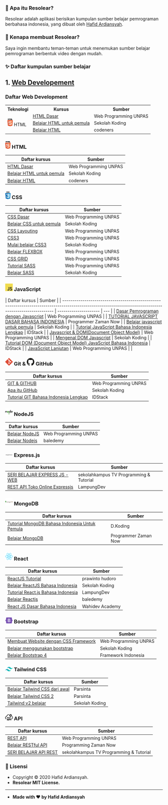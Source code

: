 ### 🤔 Apa itu Resolear?

Resolear adalah aplikasi berisikan kumpulan sumber belajar pemrograman berbahasa indonesia, yang dibuat oleh <a href="https://github.com/hafidardiansyah"> Hafid Ardiansyah</a>.

### 🎉 Kenapa membuat Resolear?

Saya ingin membantu teman-teman untuk menemukan sumber belajar pemrograman berbentuk video dengan mudah.

### ✨ Daftar kumpulan sumber belajar

## 1. <a href='#webDevelopment'> Web Developement</a>

### Daftar Web Development

<table id="webDevelopment">
    <tr>
        <th>Teknologi</th>
        <th>Kursus</th>
        <th>Sumber</th>
    </tr>
    <tr>
        <td rowspan="3"><img src="assets/icons/html.svg" height="24"> HTML</td>
        <td>
          <a href="https://www.youtube.com/watch?v=NBZ9Ro6UKV8&list=PLFIM0724LjIVuONHysfOK0ZtiqUWvrx4F">HTML Dasar</a>
        </td>
        <td>Web Programming UNPAS</td>
    </tr>
    <tr>
         <td>
          <a href="https://www.youtube.com/watch?v=kr4882GSwpA&list=PLCZlgfAG0GXC9ojTmU95BRefbJoi4clY-">Belajar HTML untuk pemula</a>
        </td>
        <td>Sekolah Koding</td>
    </tr>
    <tr>
         <td>
          <a href="https://www.youtube.com/watch?v=uSb9c6QelSc&list=PLSv5rWbwie71s8EE1QpuEi0Liqdi523BX">Belajar HTML</a>
        </td>
        <td>codeners</td>
    </tr>
</table>

### <img src="assets/icons/html.svg" height="24"> HTML

| Daftar kursus                                                                                                    | Sumber                |
| ---------------------------------------------------------------------------------------------------------------- | --------------------- |
| [HTML Dasar](https://www.youtube.com/watch?v=NBZ9Ro6UKV8&list=PLFIM0724LjIVuONHysfOK0ZtiqUWvrx4F)                | Web Programming UNPAS |
| [Belajar HTML untuk pemula](https://www.youtube.com/watch?v=kr4882GSwpA&list=PLCZlgfAG0GXC9ojTmU95BRefbJoi4clY-) | Sekolah Koding        |
| [Belajar HTML](https://www.youtube.com/watch?v=uSb9c6QelSc&list=PLSv5rWbwie71s8EE1QpuEi0Liqdi523BX)              | codeners              |

### <img src="assets/icons/css.svg" height="24"> CSS

| Daftar kursus                                                                                                   | Sumber                |
| --------------------------------------------------------------------------------------------------------------- | --------------------- |
| [CSS Dasar](https://www.youtube.com/watch?v=CleFk3BZB3g&list=PLFIM0718LjIUBrbm6Gdh6k7ZUvPIAZm7p)                | Web Programming UNPAS |
| [Belajar CSS untuk pemula](https://www.youtube.com/watch?v=rbTEOOucUOs&list=PLCZlgfAG0GXAvVZ1Wb1D7HVAPNJGk4f-G) | Sekolah Koding        |
| [CSS Layouting](https://www.youtube.com/watch?v=Phn2eN6j0pg&list=PLFIM0718LjIUu4Ju9GUL5zpLcuq08TKYr)            | Web Programming UNPAS |
| [CSS3](https://www.youtube.com/watch?v=J0a6YUUAsd4&list=PLFIM0718LjIVCmrSWbZPKCccCkfFw-Naa)                     | Web Programming UNPAS |
| [Mulai belajar CSS3](https://www.youtube.com/watch?v=Y7zn7zhAIi8&list=PLCZlgfAG0GXAcU8NqgbY065mo9Sho-5Tc)       | Sekolah Koding        |
| [Belajar FLEXBOX](https://www.youtube.com/watch?v=-J372iDFU8Y&list=PLFIM0718LjIU1lWlM34j6E9fMlrrSGZ1k)          | Web Programming UNPAS |
| [CSS GRID](https://www.youtube.com/watch?v=qCMLP6GtyBc&list=PLFIM0718LjIXmbwX0dEsoRVX-PC16vmuw)                 | Web Programming UNPAS |
| [Tutorial SASS](https://www.youtube.com/watch?v=XZXBqpGU8n4&list=PLFIM0718LjIUqemgG97MAOK0J_berlQM5)            | Web Programming UNPAS |
| [Belajar SASS](https://www.youtube.com/watch?v=SFlK2tzBmcQ&list=PLCZlgfAG0GXBIi8ZDcuN658AzNAzFN0Kv)             | Sekolah Koding        |

### <img src="assets/icons/js.svg" width="24"> JavaScript

| Daftar kursus                                                                                                                                           | Sumber                |
| ------------------------------------------------------------------------------------------------------------------------------------------------------- | --------------------- | --- |
| [Dasar Pemrograman dengan Javascript](https://www.youtube.com/watch?v=RUTV_5m4VeI&list=PLFIM0718LjIWXagluzROrA-iBY9eeUt4w)                              | Web Programming UNPAS |
| [TUTORIAL JAVASCRIPT DASAR BAHASA INDONESIA](https://www.youtube.com/watch?v=SDROba_M42g)                                                               | Programmer Zaman Now  |
| [Belajar javascript untuk pemula](https://www.youtube.com/watch?v=ttYTx_wGcQY&list=PLCZlgfAG0GXAiH1acKFPx8EtpJAq44gjP)                                  | Sekolah Koding        |
| [Tutorial JavaScript Bahasa Indonesia Lengkap](https://www.youtube.com/watch?v=To1O7QFe-2E&list=PL1aMeb5UP_PGc_FLQa9iD5KkFB9L2cXqF)                     | IDStack               |
| [Javascript & DOM(Document Object Model)](https://www.youtube.com/watch?v=aT60R1cySLM&list=PLFIM0718LjIWB3YRoQbQh82ZewAGtE2-3)                          | Web Programming UNPAS |
| [Mengenal DOM Javascript](https://www.youtube.com/watch?v=X3nmuxZVpP4&list=PLCZlgfAG0GXCYyHqv8llpZpnTpnCRs94G)                                          | Sekolah Koding        |
| [Tutorial DOM (Document Object Model) JavaScript Bahasa Indonesia](https://www.youtube.com/watch?v=ljSCNdV8eDo&list=PL1aMeb5UP_PFwwuiDCeOwHIlsy-Dcwlqf) | IDStack               |
| [JavaScript Lanjutan](https://www.youtube.com/watch?v=RwT41El778A&list=PLFIM0718LjIUGpY8wmE41W7rTJo_3Y46-)                                              | Web Programming UNPAS |     |

### <img src="assets/icons/git.svg" width="24"> Git & <img src="assets/icons/github.svg" width="24"> GitHub

| Daftar kursus                                                                                                                | Sumber                |
| ---------------------------------------------------------------------------------------------------------------------------- | --------------------- |
| [GIT & GITHUB](https://www.youtube.com/watch?v=lTMZxWMjXQU&list=PLFIM0718LjIVknj6sgsSceMqlq242-jNf)                          | Web Programming UNPAS |
| [Apa itu GitHub](https://www.youtube.com/watch?v=cM-zpc8LUk0&list=PLCZlgfAG0GXCtwnagWsUzZum1CFZYqrB5)                        | Sekolah Koding        |
| [Tutorial GIT Bahasa Indonesia Lengkap](https://www.youtube.com/watch?v=i7fnAxHAp0M&list=PL1aMeb5UP_PHXTV_Xpt-19x_rVPXrymOM) | IDStack               |

### <img src="assets/icons/nodejs.svg" width="24"> NodeJS

| Daftar kursus                                                                                         | Sumber                |
| ----------------------------------------------------------------------------------------------------- | --------------------- |
| [Belajar NodeJS](https://www.youtube.com/watch?v=sSLJx5t4OJ4&list=PLFIM0718LjIW-XBdVOerYgKegBtD6rSfD) | Web Programming UNPAS |
| [Belajar Nodejs](https://www.youtube.com/watch?v=8gpc3W-6-s8&list=PL9At9z2rvOC8ETtj8X1w5HLcaRUmRoS-3) | baledemy              |

### <img src="assets/icons/expressjs.svg" width="24"> Express.js

| Daftar kursus                                                                                                         | Sumber                                  |
| --------------------------------------------------------------------------------------------------------------------- | --------------------------------------- |
| [SERI BELAJAR EXPRESS JS - WEB](https://www.youtube.com/watch?v=kHHmdEdnfVk&list=PLea3rpAI1OjhXMq1urae8k6ldEiPtHm0J)  | sekolahkampus TV Programming & Tutorial |
| [REST API Toko Online Expressjs](https://www.youtube.com/watch?v=tHAFGZfDWak&list=PLp6BJq2fT_g8cr3fDf4ZdTzv_5ncjDxVj) | LampungDev                              |

### <img src="assets/icons/mongodb.svg" width="24"> MongoDB

| Daftar kursus                                                                                                                         | Sumber               |
| ------------------------------------------------------------------------------------------------------------------------------------- | -------------------- |
| [Tutorial MongoDB Bahasa Indonesia Untuk Pemula](https://www.youtube.com/watch?v=rK87DPmXKss&list=PL_IjXn0_FZpnEGReatfR6dSoNUsD2nYML) | D.Koding             |
| [Belajar MongoDB](https://www.youtube.com/watch?v=JXXUBiJGu94&list=PL-CtdCApEFH-eFFdPeS5e16o3THdmvxvz)                                | Programmer Zaman Now |

### <img src="assets/icons/react.svg" width="24"> React

| Daftar kursus                                                                                                             | Sumber          |
| ------------------------------------------------------------------------------------------------------------------------- | --------------- |
| [ReactJS Tutorial](https://www.youtube.com/watch?v=5kHyviqjhCk&list=PLU4DS8KR-LJ03qEsHn9zV4qdhcWtusBqb)                   | prawinto hudoro |
| [Belajar ReactJS Bahasa Indonesia](https://www.youtube.com/watch?v=ZNVRETPPW24&list=PLCZlgfAG0GXALZIcEe2t3XVuQ50JYbsbA)   | Sekolah Koding  |
| [Tutorial React.js Bahasa Indonesia](https://www.youtube.com/watch?v=3M4dFZL5NRs&list=PLp6BJq2fT_g91yCNCWi_bIe-ng7S7rt6V) | LampungDev      |
| [Belajar Reactjs](https://www.youtube.com/watch?v=gZQtT7MulYE&list=PL9At9z2rvOC8-NBRMj6WjgN3Vy71hwY3n)                    | baledemy        |
| [React JS Dasar Bahasa Indonesia](https://www.youtube.com/watch?v=AYb7l6XDlPo&list=PLIan8aHxsPj0XtJjWW04hN24fWXrCpLkY)    | Wahidev Academy |

### <img src="assets/icons/bootstrap.svg" width="24"> Bootstrap

| Daftar kursus                                                                                                               | Sumber                |
| --------------------------------------------------------------------------------------------------------------------------- | --------------------- |
| [Membuat Website dengan CSS Framework](https://www.youtube.com/watch?v=NNW7Tg8CgAQ&list=PLFIM0718LjIVWpIhlNA_sU-4ZWvN4uSmb) | Web Programming UNPAS |
| [Belajar menggunakan bootstrap](https://www.youtube.com/watch?v=0cJDRnAufmY&list=PLCZlgfAG0GXC5wPjJGj1LvFaVK2cbN2GQ)        | Sekolah Koding        |
| [Belajar Bootstrap 4](https://www.youtube.com/watch?v=tvVO6Lnk5J0&list=PLce3Eyp7oY9-o3JavSawkXcazJSYx7KAf)                  | Framework Indonesia   |

### <img src="assets/icons/tailwindcss.svg" width="24"> Tailwind CSS

| Daftar kursus                                                                                                         | Sumber         |
| --------------------------------------------------------------------------------------------------------------------- | -------------- |
| [Belajar Tailwind CSS dari awal](https://www.youtube.com/watch?v=BgrFaioSgOs&list=PLRKMmwY3-5MzDRgC8eOLBKeA-ur_oRV5r) | Parsinta       |
| [Belajar Tailwind CSS 2](https://www.youtube.com/watch?v=zyM8JLrVSYc&list=PLRKMmwY3-5MwRmXsFmLXqcIZytzKdOScA)         | Parsinta       |
| [Tailwind v2 belajar](https://www.youtube.com/watch?v=rqdR9wbW71Y&list=PLCZlgfAG0GXC3A8LuUzbbWVWKD-CX5C3_)            | Sekolah Koding |

### <img src="assets/icons/rest-api.svg" width="24"> API

| Daftar kursus                                                                                                | Sumber                                  |
| ------------------------------------------------------------------------------------------------------------ | --------------------------------------- |
| [REST API](https://www.youtube.com/watch?v=vQJJ_K1JbEA&list=PLFIM0718LjIW7AsIbnhFg15t9yx4H-sQ0)              | Web Programming UNPAS                   |
| [Belajar RESTful API](https://www.youtube.com/watch?v=uG1YiueoLNc&list=PL-CtdCApEFH-g0XS7fraWEZ28M8DiykC4)   | Programming Zaman Now                   |
| [SERI BELAJAR API REST](https://www.youtube.com/watch?v=4sK2w5p93HM&list=PLea3rpAI1OjiyECqrWbZsFZkJzR9uESYj) | sekolahkampus TV Programming & Tutorial |

### 📝 Lisensi

- Copyright © 2020 Hafid Ardiansyah.
- **Resolear MIT License.**

---

- **Made with ❤️ by Hafid Ardiansyah**

